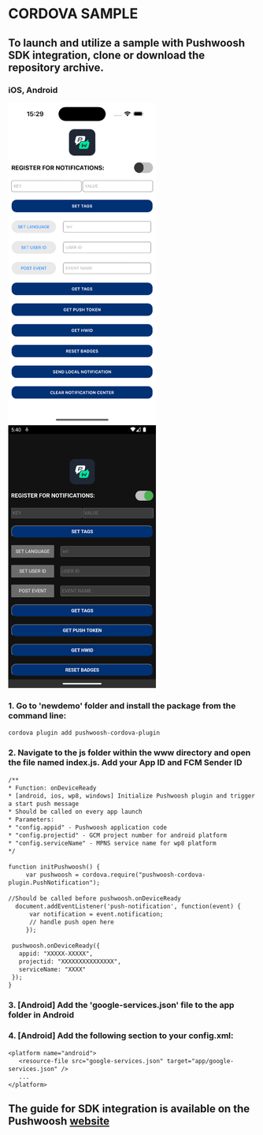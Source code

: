 # CORDOVA SAMPLE 

## To launch and utilize a sample with Pushwoosh SDK integration, clone or download the repository archive.

### iOS, Android
 <img src="https://github.com/Pushwoosh/pushwoosh-cordova-sample/blob/main/Screenshots/iOS.png" alt="Alt text" width="300"> <img src="https://github.com/Pushwoosh/pushwoosh-cordova-sample/blob/main/Screenshots/Android.png" alt="Alt text" width="300"> 

### 1. Go to 'newdemo' folder and install the package from the command line:

```
cordova plugin add pushwoosh-cordova-plugin
```

### 2. Navigate to the js folder within the www directory and open the file named index.js. Add your App ID and FCM Sender ID

```
/**
* Function: onDeviceReady
* [android, ios, wp8, windows] Initialize Pushwoosh plugin and trigger a start push message
* Should be called on every app launch
* Parameters:
* "config.appid" - Pushwoosh application code
* "config.projectid" - GCM project number for android platform
* "config.serviceName" - MPNS service name for wp8 platform
*/

function initPushwoosh() {
	 var pushwoosh = cordova.require("pushwoosh-cordova-plugin.PushNotification");

//Should be called before pushwoosh.onDeviceReady
  document.addEventListener('push-notification', function(event) {
      var notification = event.notification;
      // handle push open here
	 });

 pushwoosh.onDeviceReady({        
   appid: "XXXXX-XXXXX",
   projectid: "XXXXXXXXXXXXXXX",
   serviceName: "XXXX"
 });
}
```

### 3. [Android] Add the 'google-services.json' file to the app folder in Android 

### 4. [Android] Add the following section to your config.xml:

```
<platform name="android">
   <resource-file src="google-services.json" target="app/google-services.json" />
   ...
</platform>

```

###



## The guide for SDK integration is available on the Pushwoosh [website](https://docs.pushwoosh.com/platform-docs/pushwoosh-sdk/cross-platform-frameworks/cordova/integrating-cordova-plugin)


